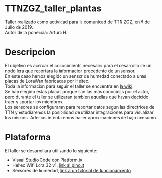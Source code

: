 # TTNZGZ_taller_plantas
Taller realizado como actividad para la comunidad de TTN ZGZ, en 9 de Julio de 2019.  
Autor de la ponencia: Arturo H.

# Descripcion  
El objetivo es acercar el conocimiento necesario para el desarrollo de un nodo lora que reportara la informacion procedente de un sensor.  
En este caso hemos elegido un sensor de humedad conectado a unas placas de LoraWan fabricadas por Heltec.  
Toda la informacion para seguir el taller se encuentra en [la wiki](https://github.com/kbm15/TTNZGZ_taller_plantas/wiki).  
Se han elegido estas placas porque son las mas conocidas por el autor, pero durante el taller se utilizaran tambien aquellas que hayan decidido traer y aportar los miembros.  
Los sensores se configuraran para reportar datos segun las directrices de TTN y estudiaremos la posibilidad de utilizar integraciones para visualizar los mismos. Ademas intentaremos hacer aproximaciones de bajo consumo.  


# Plataforma
El taller se desarrollara utilizando lo siguiente:  
- Visual Studio Code con Platform.io
- Heltec Wifi Lora 32 v1, [link al pinout](https://github.com/Heltec-Aaron-Lee/WiFi_Kit_series/blob/master/PinoutDiagram/WIFI_LoRa_32_V1.pdf)
- Sensores de humedad, [link a un tutorial de funcionamiento](https://www.hackster.io/amruthp/soil-moisture-sensor-arduino-tutorial-ffcb5b)
